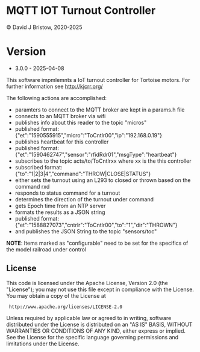 # MQTT IOT Turnout Controller
&copy; David J Bristow, 2020-2025

# Version
* 3.0.0 - 2025-04-08

This software impmlemnts a IoT turnout controller for Tortoise motors.
For further information see http://kjcrr.org/

The following actions are accomplished:
  - paramters to connect to the MQTT broker are kept in a params.h file
  - connects to an MQTT broker via wifi
  - publishes info about this reader to the topic "micros"
  - published format: {"et":"1590555915","micro":"ToCntlr00","ip":"192.168.0.19"}
  - publishes heartbeat for this controller
  - published format: {"et":"1590462747","sensor":"rfidRdr01","msgType":"heartbeat"}
  - subscribes to the topic acts/to/ToCntlrxx where xx is the this controller
  - subscribed format: {"to":"1|2|3|4","command":"THROW|CLOSE|STATUS"}
  - either sets the turnout using an L293 to closed or thrown based on the command rxd
  - responds to status command for a turnout
  - determines the direction of the turnout under command
  - gets Epoch time from an NTP server
  - formats the results as a JSON string
  - published format: {"et":"1588827073","cntrlr":"ToCntlr00","to":"1","dir":"THROWN"}
  - and publishes the JSON String to the topic "sensors/toc"
  
**NOTE**: Items marked as "configurable" need to be set for the specifics of the model railroad under control

## License

   This code  is licensed under the Apache License, Version 2.0 (the "License");
   you may not use this file except in compliance with the License.
   You may obtain a copy of the License at

     http://www.apache.org/licenses/LICENSE-2.0

   Unless required by applicable law or agreed to in writing, software
   distributed under the License is distributed on an "AS IS" BASIS,
   WITHOUT WARRANTIES OR CONDITIONS OF ANY KIND, either express or implied.
   See the License for the specific language governing permissions and
   limitations under the License.

